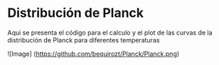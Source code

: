 # Distribución de Planck

Aqui se presenta el código para el calculo y el plot de las curvas de la distribución de Planck para diferentes temperaturas

![Image]
(https://github.com/bequirozt/Planck/Planck.png)